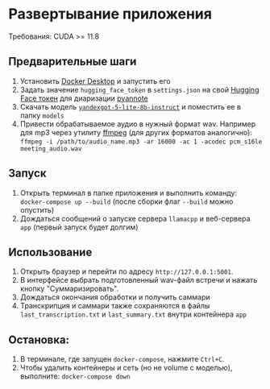 # Развертывание приложения

Требования: CUDA >= 11.8

## Предварительные шаги

1) Установить [Docker Desktop](https://www.docker.com/products/docker-desktop/) и запустить его
2) Задать значение `hugging_face_token` в `settings.json` на свой [Hugging Face токен](https://huggingface.co/settings/tokens) для диаризации [pyannote](https://huggingface.co/pyannote/speaker-diarization-3.1)
3) Скачать модель [`yandexgpt-5-lite-8b-instruct`](https://huggingface.co/yandex/YandexGPT-5-Lite-8B-instruct-GGUF/blob/main/YandexGPT-5-Lite-8B-instruct-Q4_K_M.gguf) и поместить ее в папку `models`
4) Привести обрабатываемое аудио в нужный формат wav. Например для mp3 через утилиту [ffmpeg](https://ffmpeg.org/) (для других форматов аналогично):
    `ffmpeg -i /path/to/audio_name.mp3 -ar 16000 -ac 1 -acodec pcm_s16le meeting_audio.wav`

## Запуск

1) Открыть терминал в папке приложения и выполнить команду: `docker-compose up --build` (после сборки флаг `--build` можно опустить)
2) Дождаться сообщений о запуске сервера `llamacpp` и веб-сервера `app` (первый запуск будет долгим)

## Использование

1) Открыть браузер и перейти по адресу `http://127.0.0.1:5001`.
2) В интерфейсе выбрать подготовленный wav-файл встречи и нажать кнопку "Суммаризировать".
3) Дождаться окончания обработки и получить саммари
4) Транскрипция и саммари также сохраняются в файлы `last_transcription.txt` и `last_summary.txt` внутри контейнера `app`

## Остановка:

1) В терминале, где запущен `docker-compose`, нажмите `Ctrl+C`.
2) Чтобы удалить контейнеры и сеть (но не volume с моделью), выполните: `docker-compose down`
